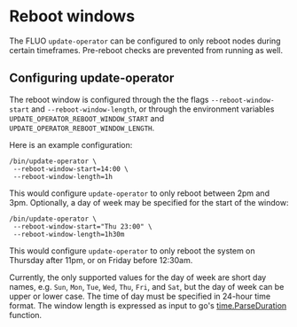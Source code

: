 # Reboot windows
The FLUO `update-operator` can be configured to only reboot nodes during certain timeframes.
Pre-reboot checks are prevented from running as well.

## Configuring update-operator

The reboot window is configured through the the flags `--reboot-window-start` 
and `--reboot-window-length`, or through the environment variables 
`UPDATE_OPERATOR_REBOOT_WINDOW_START` and `UPDATE_OPERATOR_REBOOT_WINDOW_LENGTH`.

Here is an example configuration:

```
/bin/update-operator \
 --reboot-window-start=14:00 \
 --reboot-window-length=1h
```

This would configure `update-operator` to only reboot between 2pm and 3pm. Optionally,
a day of week may be specified for the start of the window:

```
/bin/update-operator \
 --reboot-window-start="Thu 23:00" \
 --reboot-window-length=1h30m
```

This would configure `update-operator` to only reboot the system on Thursday after 11pm,
or on Friday before 12:30am.

Currently, the only supported values for the day of week are short day names,
e.g. `Sun`, `Mon`, `Tue`, `Wed`, `Thu`, `Fri`, and `Sat`, but the day of week can
be upper or lower case. The time of day must be specified in 24-hour time format.
The window length is expressed as input to go's [time.ParseDuration][time.ParseDuration]
function.

[time.ParseDuration]: http://godoc.org/time#ParseDuration
